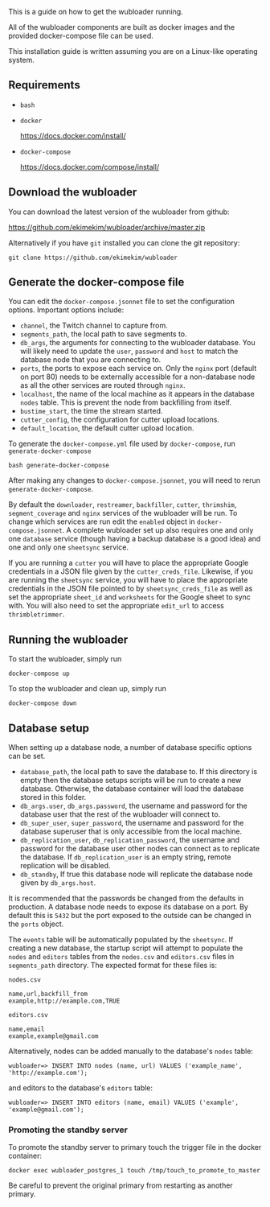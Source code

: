 This is a guide on how to get the wubloader running.

All of the wubloader components are built as docker images and the provided docker-compose file can be used.

This installation guide is written assuming you are on a Linux-like operating system.

## Requirements
* `bash`

* `docker`

  https://docs.docker.com/install/

* `docker-compose`

  https://docs.docker.com/compose/install/
  
  
  
## Download the wubloader

You can download the latest version of the wubloader from github:

  https://github.com/ekimekim/wubloader/archive/master.zip
  
Alternatively if you have `git` installed you can clone the git repository:

  `git clone https://github.com/ekimekim/wubloader`
  
  
## Generate the docker-compose file

You can edit the `docker-compose.jsonnet` file to set the configuration options. Important options include:

* `channel`, the Twitch channel to capture from.
* `segments_path`, the local path to save segments to.
* `db_args`, the arguments for connecting to the wubloader database. You will likely need to update the `user`, `password` and `host` to match the database node that you are connecting to.
* `ports`, the ports to expose each service on. Only the `nginx` port (default on port 80) needs to be externally accessible for a non-database node as all the other services are routed through `nginx`.
* `localhost`, the name of the local machine as it appears in the database `nodes` table. This is prevent the node from backfilling from itself.
* `bustime_start`, the time the stream started.
* `cutter_config`, the configuration for cutter upload locations.
* `default_location`, the default cutter upload location.

To generate the `docker-compose.yml` file used by `docker-compose`, run `generate-docker-compose`

  `bash generate-docker-compose`
  
After making any changes to `docker-compose.jsonnet`, you will need to rerun `generate-docker-compose`.

By default the `downloader`, `restreamer`, `backfiller`, `cutter`, `thrimshim`, `segment_coverage` and `nginx` services of the wubloader will be run. To change which services are run edit the `enabled` object in `docker-compose.jsonnet`. A complete wubloader set up also requires one and only one `database` service (though having a backup database is a good idea) and one and only one `sheetsync` service.

If you are running a `cutter` you will have to place the appropriate Google credentials in a JSON file given by the `cutter_creds_file`. Likewise, if you are running the `sheetsync` service, you will have to place the appropriate credentials in the JSON file pointed to by `sheetsync_creds_file` as well as set the appropriate `sheet_id` and `worksheets` for the Google sheet to sync with. You will also need to set the appropriate `edit_url` to access `thrimbletrimmer`.  

## Running the wubloader

To start the wubloader, simply run

  `docker-compose up`
  
To stop the wubloader and clean up, simply run

  `docker-compose down`

## Database setup

When setting up a database node, a number of database specific options can be set.

* `database_path`, the local path to save the database to. If this directory is empty then the database setups scripts will be run to create a new database. Otherwise, the database container will load the database stored in this folder.
* `db_args.user`, `db_args.password`, the username and password for the database user that the rest of the wubloader will connect to.
* `db_super_user`, `super_password`, the username and password for the database superuser that is only accessible from the local machine. 
* `db_replication_user`, `db_replication_password`, the username and password for the database user other nodes can connect as to replicate the database. If `db_replication_user` is an empty string, remote replication will be disabled.
* `db_standby`, If true this database node will replicate the database node given by `db_args.host`. 

It is recommended that the passwords be changed from the defaults in production.
A database node needs to expose its database on a port. By default this is `5432` but the port exposed to the outside can be changed in the `ports` object.

The `events` table will be automatically populated by the `sheetsync`. If creating a new database, the startup script will attempt to populate the `nodes` and `editors` tables from the `nodes.csv` and `editors.csv` files in `segments_path` directory. The expected format for these files is:

```
nodes.csv

name,url,backfill_from
example,http://example.com,TRUE
```

```
editors.csv

name,email
example,example@gmail.com
```

Alternatively, nodes can be added manually to the database's `nodes` table:

`wubloader=> INSERT INTO nodes (name, url) VALUES ('example_name', 'http://example.com');`

and editors to the database's `editors` table:

`wubloader=> INSERT INTO editors (name, email) VALUES ('example', 'example@gmail.com');`

### Promoting the standby server

To promote the standby server to primary touch the trigger file in the docker container:

`docker exec wubloader_postgres_1 touch /tmp/touch_to_promote_to_master`

Be careful to prevent the original primary from restarting as another primary.
